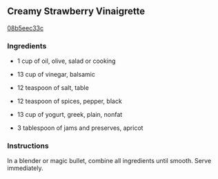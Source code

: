 ## Creamy Strawberry Vinaigrette

[08b5eec33c](http://www.food.com/recipe/creamy-strawberry-vinaigrette-314056)

### Ingredients

 - 1 cup of oil, olive, salad or cooking

 - 13 cup of vinegar, balsamic

 - 12 teaspoon of salt, table

 - 12 teaspoon of spices, pepper, black

 - 13 cup of yogurt, greek, plain, nonfat

 - 3 tablespoon of jams and preserves, apricot

### Instructions

In a blender or magic bullet, combine all ingredients until smooth. Serve immediately.